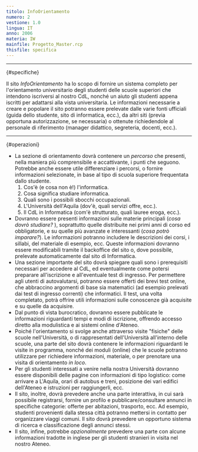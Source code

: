 ```yaml
---
titolo: InfoOrientamento
numero: 2
vestione: 1.0
lingua: IT
anno: 2006
materia: IW
mainfile: Progetto_Master.rcp
thisfile: specifica
---
```


-------
{#specifiche}

Il sito *InfoOrientamento* ha lo scopo di fornire un
sistema completo per l'orientamento universitario degli studenti delle scuole
superiori che intendono iscriversi al nostro CdL, nonché un aiuto gli studenti
appena iscritti per adattarsi alla vista universitaria. Le informazioni
necessarie a creare e popolare il sito potranno essere prelevate dalle varie
fonti ufficiali (guida dello studente, sito di informatica, ecc.), da altri
siti (previa opportuna autorizzazione, se necessaria) o ottenute richiedendole
al personale di riferimento (manager didattico, segreteria, docenti, ecc.).

-------
{#operazioni}

- La sezione di orientamento dovrà contenere un *percorso* che
  presenti, nella maniera più comprensibile e accattivante, i punti che seguono. Potrebbe
  anche essere utile differenziare i percorsi, o fornire informazioni
  selezionate, in base al tipo di scuola superiore frequentata dallo studente.
   1. Cos'è (e cosa non è!) l'informatica.
   2. Cosa significa studiare informatica.
   3. Quali sono i possibili sbocchi occupazionali.
   4. L'Università dell'Aquila (dov'è, quali servizi offre, ecc.).
   5. Il CdL in Informatica (com'è strutturato, quali lauree eroga, ecc.).
- Dovranno essere presenti informazioni sulle materie principali (*cosa
  dovrò studiare?* ), soprattutto quelle distribuite nei primi anni di corso ed
  obbligatorie, e su quelle più avanzate e interessanti (*cosa potrò imparare?*).
  Le informazioni potranno includere le descrizioni dei corsi, i sillabi, del
  materiale di esempio, ecc. Queste informazioni dovranno essere modificabili
  tramite il backoffice del sito o, dove possibile, prelevate automaticamente dal
  sito di Informatica.
- Una sezione importante del sito dovrà spiegare quali sono i
  prerequisiti necessari per accedere al CdL, ed eventualmente come potersi
  preparare all'iscrizione e all'eventuale test di ingresso. Per permettere agli
  utenti di autovalutarsi, potranno essere offerti dei brevi test online, che
  abbraccino argomenti di base sia matematici (ad esempio prelevati dai test di
  ingresso correnti) che informatici. Il test, una volta completato, potrà
  offrire utili informazioni sulle conoscenze già acquisite e su quelle da
  acquisire.
- Dal punto di vista burocratico, dovranno essere pubblicate le
  informazioni riguardanti tempi e modi di iscrizione, offrendo accesso diretto
  alla modulistica e ai sistemi online d'Ateneo.
- Poiché l'orientamento si svolge anche attraverso visite "fisiche"
  delle scuole nell'Università, o di rappresentati dell'Università all'interno
  delle scuole, una parte del sito dovrà contenere le informazioni riguardanti le
  visite in programma, nonché dei moduli (online) che le scuole potranno
  utilizzare per richiedere informazioni, materiale, o per prenotare una visita
  di orientamento *in loco*.
- Per gli studenti interessati a venire nella nostra Università
  dovranno essere disponibili delle pagine con informazioni di tipo logistico:
  come arrivare a L'Aquila, orari di autobus e treni, posizione dei vari edifici
  dell'Ateneo e istruzioni per raggiungerli, ecc.
- Il sito, inoltre, dovrà prevedere anche una parte interattiva, in
  cui sarà possibile registrarsi, fornire un profilo e pubblicare/consultare
  annunci in specifiche categorie: offerte per abitazioni, trasporto, ecc. Ad
  esempio, studenti provenienti dalla stessa città potranno mettersi in contatto
  per organizzare viaggi comuni. Il sito dovrà prevedere un opportuno sistema di
  ricerca e classificazione degli annunci stessi.
- Il sito, infine, potrebbe *opzionalmente* prevedere una
  parte con alcune informazioni tradotte in inglese per gli studenti stranieri in
  visita nel nostro Ateneo.  
